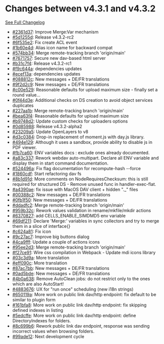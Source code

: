 # Changes between v4.3.1 and v4.3.2

[See Full Changelog](https://github.com/pydio/cells/compare/v4.3.1...v4.3.2)

- [#2361d37](https://github.com/pydio/cells/commit/2361d371e9398e2176ee6d2e455820e0a484bfd4): Improve Merge:Var mechanism
- [#5d1255d](https://github.com/pydio/cells/commit/5d1255d9f327903ffc149a4d1171b9a0e3f4238d): Release v4.3.2-rc2
- [#6f535e2](https://github.com/pydio/cells/commit/6f535e27b93c51ce8b0c09655e61cc2baa4ef35a): Fix create ACL event
- [#1b60e4d](https://github.com/pydio/cells/commit/1b60e4d12ff0233235d44495cd6e9fa83ffeea2b): Alias icon name for backward compat
- [#574bb34](https://github.com/pydio/cells/commit/574bb34d8344bb79d4376ee3144fce4dfec38477): Merge remote-tracking branch 'origin/main'
- [#7671757](https://github.com/pydio/cells/commit/76717574a814f15372a894a4975da852f8fcfc58): Secure new dav-based html server
- [#b31c7f4](https://github.com/pydio/cells/commit/b31c7f408b33722ad59502e0832898034a3700e5): Release v4.3.2-rc1
- [#f9c644a](https://github.com/pydio/cells/commit/f9c644a72b6648fd3fa6552e4d6fc1b9d1a15956): dependencies updates
- [#ecef13a](https://github.com/pydio/cells/commit/ecef13a4fced19c146fdd1d463adca6fc0165d4d): dependencies updates
- [#088812c](https://github.com/pydio/cells/commit/088812ce36b3f190e1cb0bf8105a5a16177374fe): New messages + DE/FR translations
- [#9f2d2c9](https://github.com/pydio/cells/commit/9f2d2c96877f206b128176fc244ccbea071d45c8): New messages + DE/FR translations
- [#c00e529](https://github.com/pydio/cells/commit/c00e5294327a01c47d2f2d9688426bddff9af43e): Reasonable defaults for upload maximum size - finally set a round value...
- [#0f44d3e](https://github.com/pydio/cells/commit/0f44d3e926a5ecdb32ab5cf4b83bc96ddbefbb72): Additional checks on DS creation to avoid object services duplicates
- [#227aa1b](https://github.com/pydio/cells/commit/227aa1b342e228d7ee7b86043f35b8feaba2ab97): Merge remote-tracking branch 'origin/main'
- [#bea63f4](https://github.com/pydio/cells/commit/bea63f4846ec895a097cbf5dd4ed9fed8d7cf79c): Reasonable defaults for upload maximum size
- [#b9748d2](https://github.com/pydio/cells/commit/b9748d2608d19f8234616188f728773b533b4ee4): Update custom checks for uploaders options
- [#0d85988](https://github.com/pydio/cells/commit/0d85988b65f69f7b5ad3d7245cbd987f0f415fbc): Release v4.3.2-alpha2
- [#23209a5](https://github.com/pydio/cells/commit/23209a5e4ca41656b09ce330cb7d7c4656f4aaed): Update OpenLayers to v8
- [#d3c0384](https://github.com/pydio/cells/commit/d3c03841beee918c75a992d2e2321a9d04a326b0): Drop-in replacement of moment.js with day.js library.
- [#494e129](https://github.com/pydio/cells/commit/494e12959b86af96642b9bda23dc82a292a7d135): Although it uses a sandbox, provide ability to disable js in PDF viewer.
- [#fb7ca60](https://github.com/pydio/cells/commit/fb7ca607cd8cb19c4ac01ecc896384ce0ca17a2a): ENV variables docs : exclude ones already documented.
- [#a83c337](https://github.com/pydio/cells/commit/a83c3373910cb1f8d838374b9346a8b9f25366ff): Rework webdav auto-multipart. Declare all ENV variable and display them in start command documentation.
- [#524496a](https://github.com/pydio/cells/commit/524496a79d64a664f45e0208043d7e7edb4d7001): Fix flag documentation for recompute-hash --force
- [#1860cdf](https://github.com/pydio/cells/commit/1860cdf005c933cdfb2ff65e49d5499bdeaa6e05): Start refactoring dav fs
- [#8b1d91d](https://github.com/pydio/cells/commit/8b1d91d7fe4daa139a824d014e2b1ba276af03cf): More comments on NodeRequiresChecksum: this is still required for structured DS - Remove unused func in handler-exec-flat.
- [#a4390ae](https://github.com/pydio/cells/commit/a4390ae8f5f1553344845a209cdd28c55e791844): fix issue with MacOS DAV client + hidden "._" files
- [#00388c2](https://github.com/pydio/cells/commit/00388c245cd2a7845b2ec3b102597da735ab9964): New messages + DE/FR translations
- [#0fb1f50](https://github.com/pydio/cells/commit/0fb1f502cfe9879010b6e23891f179fb51d01e04): New messages + DE/FR translations
- [#ddadfc2](https://github.com/pydio/cells/commit/ddadfc2c47aac80f6a158765ee403e7ea39f8872): Merge remote-tracking branch 'origin/main'
- [#959b32c](https://github.com/pydio/cells/commit/959b32c3b127bdc7297558a987ab94abf05c971c): Rework values validation in rename/mkfile/mkdir actions
- [#6370827](https://github.com/pydio/cells/commit/6370827851c0a9a2191e8f46033698f8ef9919e5): add CELLS_ENABLE_SIMDMD5 env variable
- [#69df211](https://github.com/pydio/cells/commit/69df21168f43a827a4e6375cf69bcdf892870e30): Declare 'Merge:' variables in sync collectors and try to merge them in a slice of interface{}
- [#c624a81](https://github.com/pydio/cells/commit/c624a811735546ef5f5ca4a4ef37064042d2a19e): Fix icon
- [#9c27ac7](https://github.com/pydio/cells/commit/9c27ac7ce00d4f15c0fe24227ac01d271f899793): Improve big buttons dialog
- [#4ca9fff](https://github.com/pydio/cells/commit/4ca9fffc3b6dd08c6ebaada2255368421cf4975e): Update a couple of actions icons
- [#95ee2d3](https://github.com/pydio/cells/commit/95ee2d3c07b03819543a05c57dfda613fe39f079): Merge remote-tracking branch 'origin/main'
- [#f27ce91](https://github.com/pydio/cells/commit/f27ce913e18982de860346d830459ac60d11803b): Wire css compilation in Webpack - Update mdi icons library
- [#03c3d9a](https://github.com/pydio/cells/commit/03c3d9a2992fe67a09ce29231195576c78705da8): More translation
- [#eff090c](https://github.com/pydio/cells/commit/eff090c10c5cfbc58eb8c40cdf2e3eccfb085016): More translation
- [#87ac7bb](https://github.com/pydio/cells/commit/87ac7bb2a0546ec0b2c4be02460663bec901b2dc): New messages + DE/FR translations
- [#0ad5bde](https://github.com/pydio/cells/commit/0ad5bdee2ead06253430c35dcb0073435076880f): New messages + DE/FR translations
- [#4b0a638](https://github.com/pydio/cells/commit/4b0a6382df343a02e161c2cbecbb2119dc32abb7): Remove AutoClean jobs: do not restrict only to the ones which are also AutoStart!
- [#4883676](https://github.com/pydio/cells/commit/48836766bf31a2251a6f0f1446b5d4c6a41ea357): UX for "run once" scheduling (new i18n strings)
- [#650119a](https://github.com/pydio/cells/commit/650119ac3c10875c86cb59beb8de8467c0c22b30): More work on public link dav/http endpoint: fix default to be similar to plugin form
- [#161bfa8](https://github.com/pydio/cells/commit/161bfa8741bda287992146fc8bbae2bfbe622dde): More work on public link dav/http endpoint: fix skipping defined indexes in listing
- [#5edcffe](https://github.com/pydio/cells/commit/5edcffec495a0f7f20a0ca2c3c408d7be4f0c05b): More work on public link dav/http endpoint: define DirectoryIndexes for folders.
- [#8c699b6](https://github.com/pydio/cells/commit/8c699b61926cd02a598482c982b30956564f8341): Rework public link dav endpoint, response was sending incorrect values when browsing folders.
- [#99ade12](https://github.com/pydio/cells/commit/99ade1209eb946b7d21fbadc47d1dd0a88552aea): Next development cycle
